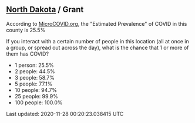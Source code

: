 
## [North Dakota](/united-states/north-dakota) / Grant

According to [MicroCOVID.org](http://microcovid.org),
the "Estimated Prevalence" of COVID in this county is 25.5%

If you interact with a certain number of people in this location
(all at once in a group, or spread out across the day), what is the chance that
1 or more of them has COVID?

- 1 person: 25.5%
- 2 people: 44.5%
- 3 people: 58.7%
- 5 people: 77.1%
- 10 people: 94.7%
- 25 people: 99.9%
- 100 people: 100.0%

Last updated: 2020-11-28 00:20:23.038415 UTC
